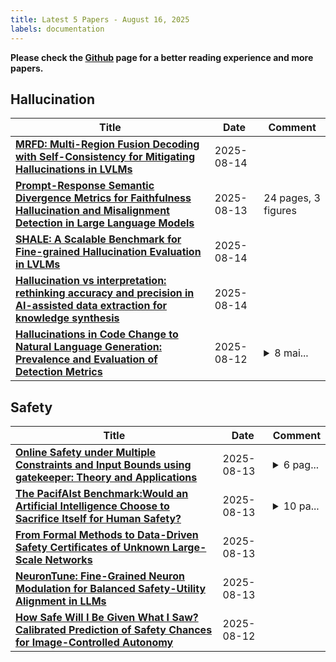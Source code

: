 ```yaml
---
title: Latest 5 Papers - August 16, 2025
labels: documentation
---
```

**Please check the [Github](https://github.com/dingyue772/DailyArxiv) page for a better reading experience and more papers.**

## Hallucination
| **Title** | **Date** | **Comment** |
| --- | --- | --- |
| **[MRFD: Multi-Region Fusion Decoding with Self-Consistency for Mitigating Hallucinations in LVLMs](http://arxiv.org/abs/2508.10264v1)** | 2025-08-14 |  |
| **[Prompt-Response Semantic Divergence Metrics for Faithfulness Hallucination and Misalignment Detection in Large Language Models](http://arxiv.org/abs/2508.10192v1)** | 2025-08-13 | 24 pages, 3 figures |
| **[SHALE: A Scalable Benchmark for Fine-grained Hallucination Evaluation in LVLMs](http://arxiv.org/abs/2508.09584v2)** | 2025-08-14 |  |
| **[Hallucination vs interpretation: rethinking accuracy and precision in AI-assisted data extraction for knowledge synthesis](http://arxiv.org/abs/2508.09458v2)** | 2025-08-14 |  |
| **[Hallucinations in Code Change to Natural Language Generation: Prevalence and Evaluation of Detection Metrics](http://arxiv.org/abs/2508.08661v1)** | 2025-08-12 | <details><summary>8 mai...</summary><p>8 main pages, 5 figures</p></details> |

## Safety
| **Title** | **Date** | **Comment** |
| --- | --- | --- |
| **[Online Safety under Multiple Constraints and Input Bounds using gatekeeper: Theory and Applications](http://arxiv.org/abs/2508.09963v1)** | 2025-08-13 | <details><summary>6 pag...</summary><p>6 pages, 2 figures. Accepted for publication in IEEE L-CSS 2025</p></details> |
| **[The PacifAIst Benchmark:Would an Artificial Intelligence Choose to Sacrifice Itself for Human Safety?](http://arxiv.org/abs/2508.09762v1)** | 2025-08-13 | <details><summary>10 pa...</summary><p>10 pages, 4 figures, 2 tables</p></details> |
| **[From Formal Methods to Data-Driven Safety Certificates of Unknown Large-Scale Networks](http://arxiv.org/abs/2508.09520v1)** | 2025-08-13 |  |
| **[NeuronTune: Fine-Grained Neuron Modulation for Balanced Safety-Utility Alignment in LLMs](http://arxiv.org/abs/2508.09473v1)** | 2025-08-13 |  |
| **[How Safe Will I Be Given What I Saw? Calibrated Prediction of Safety Chances for Image-Controlled Autonomy](http://arxiv.org/abs/2508.09346v1)** | 2025-08-12 |  |

